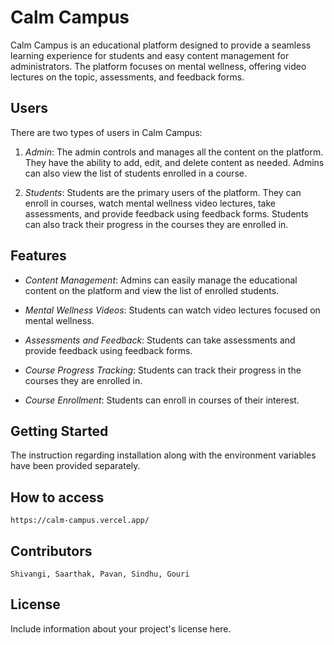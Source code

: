 <!-- This is a [Next.js](https://nextjs.org/) project bootstrapped with [`create-next-app`](https://github.com/vercel/next.js/tree/canary/packages/create-next-app).

## Getting Started

First, run the development server:

```bash
npm run dev
# or
yarn dev
# or
pnpm dev
```

Open [http://localhost:3000](http://localhost:3000) with your browser to see the result.

You can start editing the page by modifying `app/page.tsx`. The page auto-updates as you edit the file.

This project uses [`next/font`](https://nextjs.org/docs/basic-features/font-optimization) to automatically optimize and load Inter, a custom Google Font.

## Learn More

To learn more about Next.js, take a look at the following resources:

- [Next.js Documentation](https://nextjs.org/docs) - learn about Next.js features and API.
- [Learn Next.js](https://nextjs.org/learn) - an interactive Next.js tutorial.

You can check out [the Next.js GitHub repository](https://github.com/vercel/next.js/) - your feedback and contributions are welcome!

## Deploy on Vercel

The easiest way to deploy your Next.js app is to use the [Vercel Platform](https://vercel.com/new?utm_medium=default-template&filter=next.js&utm_source=create-next-app&utm_campaign=create-next-app-readme) from the creators of Next.js.

Check out our [Next.js deployment documentation](https://nextjs.org/docs/deployment) for more details.
 -->


# Calm Campus

Calm Campus is an educational platform designed to provide a seamless learning experience for students and easy content management for administrators. The platform focuses on mental wellness, offering video lectures on the topic, assessments, and feedback forms.

## Users

There are two types of users in Calm Campus:

1. *Admin*: The admin controls and manages all the content on the platform. They have the ability to add, edit, and delete content as needed. Admins can also view the list of students enrolled in a course.

2. *Students*: Students are the primary users of the platform. They can enroll in courses, watch mental wellness video lectures, take assessments, and provide feedback using feedback forms. Students can also track their progress in the courses they are enrolled in.

## Features

- *Content Management*: Admins can easily manage the educational content on the platform and view the list of enrolled students.

- *Mental Wellness Videos*: Students can watch video lectures focused on mental wellness.

- *Assessments and Feedback*: Students can take assessments and provide feedback using feedback forms.

- *Course Progress Tracking*: Students can track their progress in the courses they are enrolled in.

- *Course Enrollment*: Students can enroll in courses of their interest.

## Getting Started

The instruction regarding installation along with the environment variables have been provided separately. 

## How to access
	https://calm-campus.vercel.app/

## Contributors
	Shivangi, Saarthak, Pavan, Sindhu, Gouri

## License

Include information about your project's license here.
